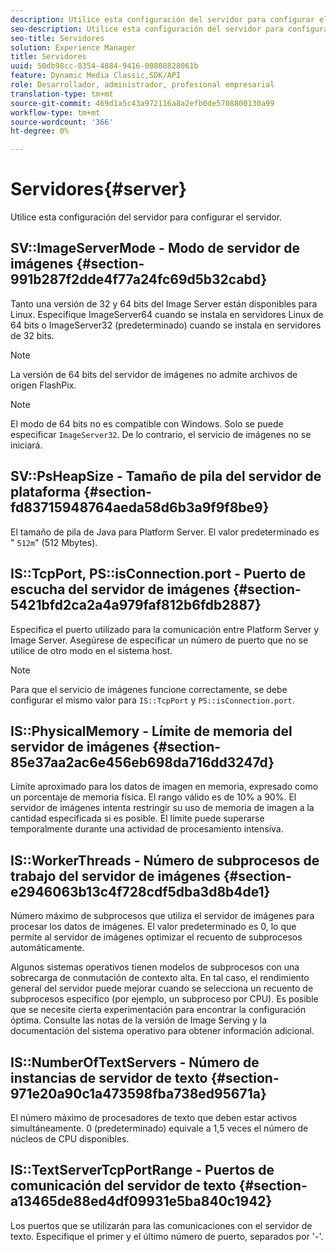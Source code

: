 ```yaml
---
description: Utilice esta configuración del servidor para configurar el servidor.
seo-description: Utilice esta configuración del servidor para configurar el servidor.
seo-title: Servidores
solution: Experience Manager
title: Servidores
uuid: 50db98cc-8354-4884-9416-00808828061b
feature: Dynamic Media Classic,SDK/API
role: Desarrollador, administrador, profesional empresarial
translation-type: tm+mt
source-git-commit: 469d1a5c43a972116a8a2efb0de5708800130a99
workflow-type: tm+mt
source-wordcount: '366'
ht-degree: 0%

---
```



# Servidores{#server}

Utilice esta configuración del servidor para configurar el servidor.

## SV::ImageServerMode - Modo de servidor de imágenes {#section-991b287f2dde4f77a24fc69d5b32cabd}

Tanto una versión de 32 y 64 bits del Image Server están disponibles para Linux. Especifique ImageServer64 cuando se instala en servidores Linux de 64 bits o ImageServer32 (predeterminado) cuando se instala en servidores de 32 bits.

>[!NOTE]
>
>La versión de 64 bits del servidor de imágenes no admite archivos de origen FlashPix.

>[!NOTE]
>
>El modo de 64 bits no es compatible con Windows. Solo se puede especificar `ImageServer32`. De lo contrario, el servicio de imágenes no se iniciará.

## SV::PsHeapSize - Tamaño de pila del servidor de plataforma {#section-fd83715948764aeda58d6b3a9f9f8be9}

El tamaño de pila de Java para Platform Server. El valor predeterminado es &quot; `512m`&quot; (512 Mbytes).

## IS::TcpPort, PS::isConnection.port - Puerto de escucha del servidor de imágenes {#section-5421bfd2ca2a4a979faf812b6fdb2887}

Especifica el puerto utilizado para la comunicación entre Platform Server y Image Server. Asegúrese de especificar un número de puerto que no se utilice de otro modo en el sistema host.

>[!NOTE]
>
>Para que el servicio de imágenes funcione correctamente, se debe configurar el mismo valor para `IS::TcpPort` y `PS::isConnection.port`.

## IS::PhysicalMemory - Límite de memoria del servidor de imágenes {#section-85e37aa2ac6e456eb698da716dd3247d}

Límite aproximado para los datos de imagen en memoria, expresado como un porcentaje de memoria física. El rango válido es de 10% a 90%. El servidor de imágenes intenta restringir su uso de memoria de imagen a la cantidad especificada si es posible. El límite puede superarse temporalmente durante una actividad de procesamiento intensiva.

## IS::WorkerThreads - Número de subprocesos de trabajo del servidor de imágenes {#section-e2946063b13c4f728cdf5dba3d8b4de1}

Número máximo de subprocesos que utiliza el servidor de imágenes para procesar los datos de imágenes. El valor predeterminado es 0, lo que permite al servidor de imágenes optimizar el recuento de subprocesos automáticamente.

Algunos sistemas operativos tienen modelos de subprocesos con una sobrecarga de conmutación de contexto alta. En tal caso, el rendimiento general del servidor puede mejorar cuando se selecciona un recuento de subprocesos específico (por ejemplo, un subproceso por CPU). Es posible que se necesite cierta experimentación para encontrar la configuración óptima. Consulte las notas de la versión de Image Serving y la documentación del sistema operativo para obtener información adicional.

## IS::NumberOfTextServers - Número de instancias de servidor de texto {#section-971e20a90c1a473598fba738ed95671a}

El número máximo de procesadores de texto que deben estar activos simultáneamente. 0 (predeterminado) equivale a 1,5 veces el número de núcleos de CPU disponibles.

## IS::TextServerTcpPortRange - Puertos de comunicación del servidor de texto {#section-a13465de88ed4df09931e5ba840c1942}

Los puertos que se utilizarán para las comunicaciones con el servidor de texto. Especifique el primer y el último número de puerto, separados por &#39;-&#39;.
